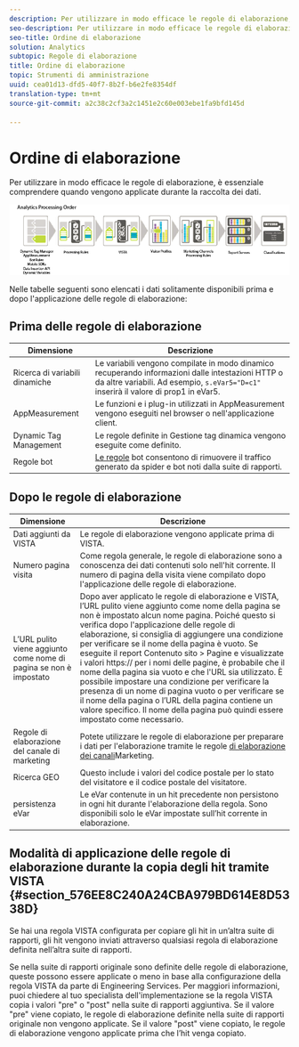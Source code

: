 ```yaml
---
description: Per utilizzare in modo efficace le regole di elaborazione, è essenziale comprendere quando vengono applicate durante la raccolta dei dati.
seo-description: Per utilizzare in modo efficace le regole di elaborazione, è essenziale comprendere quando vengono applicate durante la raccolta dei dati.
seo-title: Ordine di elaborazione
solution: Analytics
subtopic: Regole di elaborazione
title: Ordine di elaborazione
topic: Strumenti di amministrazione
uuid: cea01d13-dfd5-40f7-8b2f-b6e2fe8354df
translation-type: tm+mt
source-git-commit: a2c38c2cf3a2c1451e2c60e003ebe1fa9bfd145d

---
```



# Ordine di elaborazione

Per utilizzare in modo efficace le regole di elaborazione, è essenziale comprendere quando vengono applicate durante la raccolta dei dati.

![](assets/analytics_processing_order_test.png)

Nelle tabelle seguenti sono elencati i dati solitamente disponibili prima e dopo l'applicazione delle regole di elaborazione:

## Prima delle regole di elaborazione

| Dimensione | Descrizione |
|--- |--- |
| Ricerca di variabili dinamiche | Le variabili vengono compilate in modo dinamico recuperando informazioni dalle intestazioni HTTP o da altre variabili. Ad esempio, `s.eVar5="D=c1"` inserirà il valore di prop1 in eVar5. |
| AppMeasurement | Le funzioni e i plug-in utilizzati in AppMeasurement vengono eseguiti nel browser o nell'applicazione client. |
| Dynamic Tag Management | Le regole definite in Gestione tag dinamica vengono eseguite come definito. |
| Regole bot | [Le regole](../../../../admin/admin/bot-removal/bot-rules.md) bot consentono di rimuovere il traffico generato da spider e bot noti dalla suite di rapporti. |

## Dopo le regole di elaborazione

| Dimensione | Descrizione |
|--- |--- |
| Dati aggiunti da VISTA | Le regole di elaborazione vengono applicate prima di VISTA. |
| Numero pagina visita | Come regola generale, le regole di elaborazione sono a conoscenza dei dati contenuti solo nell'hit corrente. Il numero di pagina della visita viene compilato dopo l'applicazione delle regole di elaborazione. |
| L’URL pulito viene aggiunto come nome di pagina se non è impostato | Dopo aver applicato le regole di elaborazione e VISTA, l’URL pulito viene aggiunto come nome della pagina se non è impostato alcun nome pagina. Poiché questo si verifica dopo l'applicazione delle regole di elaborazione, si consiglia di aggiungere una condizione per verificare se il nome della pagina è vuoto.  Se eseguite il report Contenuto sito &gt; Pagine e visualizzate i valori https:// per i nomi delle pagine, è probabile che il nome della pagina sia vuoto e che l'URL sia utilizzato.  È possibile impostare una condizione per verificare la presenza di un nome di pagina vuoto o per verificare se il nome della pagina o l’URL della pagina contiene un valore specifico. Il nome della pagina può quindi essere impostato come necessario. |
| Regole di elaborazione del canale di marketing | Potete utilizzare le regole di elaborazione per preparare i dati per l'elaborazione tramite le regole [di elaborazione dei canali](https://marketing.adobe.com/resources/help/en_US/mchannel/c_rules.html)Marketing. |
| Ricerca GEO | Questo include i valori del codice postale per lo stato del visitatore e il codice postale del visitatore. |
| persistenza eVar | Le eVar contenute in un hit precedente non persistono in ogni hit durante l'elaborazione della regola. Sono disponibili solo le eVar impostate sull’hit corrente in elaborazione. |

## Modalità di applicazione delle regole di elaborazione durante la copia degli hit tramite VISTA {#section_576EE8C240A24CBA979BD614E8D5338D}

Se hai una regola VISTA configurata per copiare gli hit in un’altra suite di rapporti, gli hit vengono inviati attraverso qualsiasi regola di elaborazione definita nell’altra suite di rapporti.

Se nella suite di rapporti originale sono definite delle regole di elaborazione, queste possono essere applicate o meno in base alla configurazione della regola VISTA da parte di Engineering Services. Per maggiori informazioni, puoi chiedere al tuo specialista dell'implementazione se la regola VISTA copia i valori "pre" o "post" nella suite di rapporti aggiuntiva. Se il valore "pre" viene copiato, le regole di elaborazione definite nella suite di rapporti originale non vengono applicate. Se il valore "post" viene copiato, le regole di elaborazione vengono applicate prima che l’hit venga copiato.
